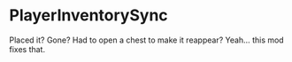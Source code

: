 # PlayerInventorySync
Placed it? Gone? Had to open a chest to make it reappear? Yeah… this mod fixes that.
